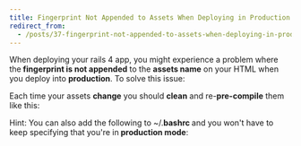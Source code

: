 ```yaml
---
title: Fingerprint Not Appended to Assets When Deploying in Production
redirect_from:
  - /posts/37-fingerprint-not-appended-to-assets-when-deploying-in-production
---
```


<p>When deploying your rails 4 app, you might experience a problem where the<strong> fingerprint is not appended</strong> to the <strong>assets name</strong> on your HTML when you deploy into <strong>production</strong>. To solve this issue:</p>
<script src="https://gist.github.com/maxmumford/7790163.js"></script>

<p>Each time your assets <strong>change</strong> you should <strong>clean</strong> and re-<strong>pre-compile</strong> them like this:</p>
<script src="https://gist.github.com/maxmumford/7790203.js"></script>

<p>Hint: You can also add the following to ~/.<strong>bashrc </strong>and you won&#39;t have to keep specifying that you&#39;re in<strong> production mode</strong>:</p>
<script src="https://gist.github.com/maxmumford/7790170.js"></script>
